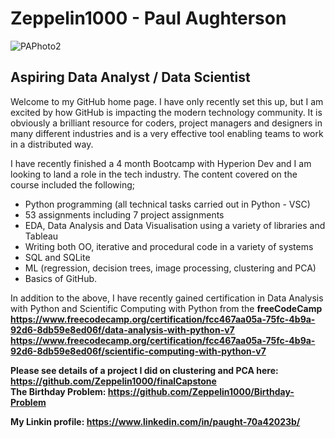 # Zeppelin1000 - Paul Aughterson

![PAPhoto2](https://user-images.githubusercontent.com/122213041/215351982-8e3bd231-eaa3-43c1-8159-8bd59f875ddd.jpg)


## Aspiring Data Analyst / Data Scientist

Welcome to my GitHub home page. I have only recently set this up, but I am excited by how GitHub is impacting the modern technology community. It is obviously a brilliant resource for coders, project managers and designers in many different industries and is a very effective tool enabling teams to work in a distributed way.

I have recently finished a 4 month Bootcamp with Hyperion Dev and I am looking to land a role in the tech industry.  The content covered on the course included the following;

+ Python programming (all technical tasks carried out in Python - VSC)
+ 53 assignments including 7 project assignments
+ EDA, Data Analysis and Data Visualisation using a variety of libraries and Tableau
+ Writing both OO, iterative and procedural code in a variety of systems
+ SQL and SQLite 
+ ML (regression,  decision trees, image processing, clustering and PCA)
+ Basics of GitHub.

In addition to the above, I have recently gained certification in Data Analysis with Python and Scientific Computing with Python from the <b>freeCodeCamp<b><br> https://www.freecodecamp.org/certification/fcc467aa05a-75fc-4b9a-92d6-8db59e8ed06f/data-analysis-with-python-v7<br>
https://www.freecodecamp.org/certification/fcc467aa05a-75fc-4b9a-92d6-8db59e8ed06f/scientific-computing-with-python-v7

Please see details of a project I did on clustering and PCA here: https://github.com/Zeppelin1000/finalCapstone<br>
The Birthday Problem: https://github.com/Zeppelin1000/Birthday-Problem

My Linkin profile: https://www.linkedin.com/in/paught-70a42023b/
